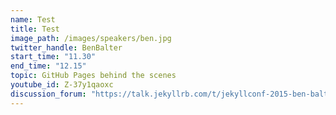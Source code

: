 ```yaml
---
name: Test
title: Test
image_path: /images/speakers/ben.jpg
twitter_handle: BenBalter
start_time: "11.30"
end_time: "12.15"
topic: GitHub Pages behind the scenes
youtube_id: Z-37y1qaoxc
discussion_forum: "https://talk.jekyllrb.com/t/jekyllconf-2015-ben-balter-github-pages-behind-the-scenes-post-talk-discussion/399"
---
```

